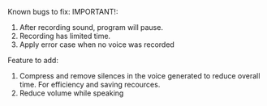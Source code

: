 Known bugs to fix:
IMPORTANT!:
1. After recording sound, program will pause.
2. Recording has limited time.
3. Apply error case when no voice was recorded


Feature to add:
1. Compress and remove silences in the voice generated to reduce overall time. For efficiency and saving recources.
2. Reduce volume while speaking
